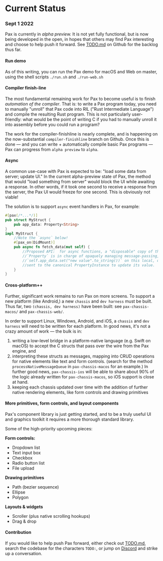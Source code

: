 # Current Status

### Sept 1 2022
Pax is currently in _alpha preview._  It is not yet fully functional, but is now being developed in the open, in hopes that others may find Pax interesting and choose to help push it forward.  See [TODO.md]() on Github for the backlog thus far.

#### Run demo
As of this writing, you can run the Pax demo for macOS and Web on master, using the shell scripts `./run.sh` and `./run-web.sh`

#### Compiler finish-line
The most fundamental remaining work for Pax to become useful is to finish _automation of the compiler_.  That is: to write a Pax program today, you need to manually "unroll" that Pax code into RIL ("Rust Intermediate Language") and compile the resulting Rust program.  This is not particularly user-friendly: what would be the point of writing C if you had to manually unroll it into assembly before you could run a program?

The work for the compiler-finishline is nearly complete, and is happening on the now-substantial `compiler-finishline` branch on Github.  Once this is done — and you can write + automatically compile basic Pax programs — Pax can progress from `alpha preview` to `alpha`.

#### Async
A common use-case with Pax is expected to be: "load some data from server; update UI."  In the current alpha-preview state of Pax, the method that would "load something from server" would block the UI while awaiting a response.  In other words, if it took one second to receive a response from the server, the Pax UI would freeze for one second.  This is obviously not viable!

The solution is to support `async` event handlers in Pax, for example:

```rust
#[pax(/*...*/)]
pub struct MyStruct {
    pub app_data: Property<String>
}
impl MyStruct {
    //Note the `async` below!
    #[pax_on(DidMount)]
    pub async fn fetch_data(mut self) {
        //Proposed API:  for async functions, a "disposable" copy of the struct is passed by move from the Pax runtime. `my_crate::MyStruct::fetch_data(disposable_copy)`
        //`Property` is in charge of opaquely managing message-passing, such that by calling
        //`self.app_data.set("new value".to_string())` on this local, disposable `self`, a message is
        //sent to the canonical PropertyInstance to update its value.
    }
}
```

#### Cross-platform++
Further, significant work remains to run Pax on more screens.  To support a new platform (like Android,) a new `chassis` and `dev harness` must be built.  Thus far, two `(chassis, dev harness)` have been built:  see `pax-chassis-macos/` and `pax-chassis-web/`.

In order to support Linux, Windows, Android, and iOS, a `chassis` and `dev harness` will need to be written for each platform.  In good news, it's not a crazy amount of work — the bulk is in:
 1. writing a low-level bridge in a platform-native language (e.g. Swift on macOS) to accept the C structs that pass over the wire from the Pax engine, and
 2. interpreting these structs as messages, mapping into CRUD operations for native elements like text and form controls. (search for the method `processNativeMessageQueue` in `pax-chassis-macos` for an example.) In further good news, `pax-chassis-ios` will be able to share about 90% of the logic already written for `pax-chassis-macos`, so iOS support is close at hand.
 3. keeping each chassis updated over time with the addition of further native rendering elements, like form controls and drawing primitives

#### More primitives, form controls, and layout components
Pax's component library is just getting started, and to be a truly useful UI and graphics toolkit it requires a more thorough standard library.

Some of the high-priority upcoming pieces:

**Form controls:**
 - Dropdown list
 - Text input box
 - Checkbox
 - Radio button list
 - File upload
 
**Drawing primitives**
 - Path (bezier sequence)
 - Ellipse
 - Polygon

**Layouts & widgets**
 - Scroller (plus native scrolling hookups)
 - Drag & drop


#### Contribution

If you would like to help push Pax forward, either check out [TODO.md](), search the codebase for the characters `TODO:`, or jump on [Discord]() and strike up a conversation.